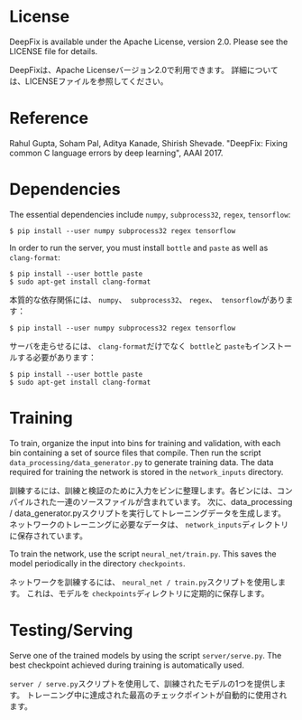 # License

DeepFix is available under the Apache License, version 2.0. Please see the LICENSE file for details.

DeepFixは、Apache Licenseバージョン2.0で利用できます。 詳細については、LICENSEファイルを参照してください。

# Reference

Rahul Gupta, Soham Pal, Aditya Kanade, Shirish Shevade. "DeepFix: Fixing common C language errors by deep learning", AAAI 2017.

# Dependencies

The essential dependencies include `numpy`, `subprocess32`, `regex`, `tensorflow`:

    $ pip install --user numpy subprocess32 regex tensorflow

In order to run the server, you must install `bottle` and `paste` as well as `clang-format`:

    $ pip install --user bottle paste
    $ sudo apt-get install clang-format
    
本質的な依存関係には、 `numpy`、` subprocess32`、 `regex`、` tensorflow`があります：

    $ pip install --user numpy subprocess32 regex tensorflow

サーバを走らせるには、 `clang-format`だけでなく` bottle`と `paste`もインストールする必要があります：

    $ pip install --user bottle paste
    $ sudo apt-get install clang-format


# Training 

To train, organize the input into bins for training and validation, with each bin containing a
set of source files that compile. Then run the script `data_processing/data_generator.py` to generate
training data. The data required for training the network is stored in the `network_inputs` directory.

訓練するには、訓練と検証のために入力をビンに整理します。各ビンには、コンパイルされた一連のソースファイルが含まれています。 次に、data_processing / data_generator.pyスクリプトを実行してトレーニングデータを生成します。 ネットワークのトレーニングに必要なデータは、 `network_inputs`ディレクトリに保存されています。

To train the network, use the script `neural_net/train.py`. This saves the model periodically in the
directory `checkpoints`.

ネットワークを訓練するには、 `neural_net / train.py`スクリプトを使用します。 これは、モデルを `checkpoints`ディレクトリに定期的に保存します。


# Testing/Serving

Serve one of the trained models by using the script `server/serve.py`. The best checkpoint achieved during
training is automatically used.


`server / serve.py`スクリプトを使用して、訓練されたモデルの1つを提供します。 トレーニング中に達成された最高のチェックポイントが自動的に使用されます。
